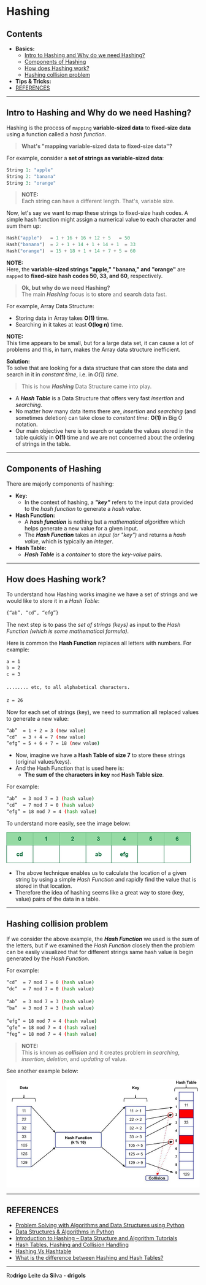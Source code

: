 # Hashing

## Contents

 - **Basics:**
   - [Intro to Hashing and Why do we need Hashing?](#intro-to-hashing)
   - [Components of Hashing](#components-of-hashing)
   - [How does Hashing work?](#hashing-work)
   - [Hashing collision problem](#collision-problem)
 - **Tips & Tricks:**
 - [REFERENCES](#ref)








































<!--- ( Basics ) --->

---

<div id="intro-to-hashing"></div>

## Intro to Hashing and Why do we need Hashing?

Hashing is the process of `mapping` **variable-sized data** to **fixed-size data** using a function called a *hash function*. 

> **What's "mapping variable-sized data to fixed-size data"?**

For example, consider a **set of strings as variable-sized data**:

```python
String 1: "apple"
String 2: "banana"
String 3: "orange"
```

> **NOTE:**  
> Each string can have a different length. That's, variable size.

Now, let's say we want to map these strings to fixed-size hash codes. A simple hash function might assign a numerical value to each character and sum them up:

```python
Hash("apple")   = 1 + 16 + 16 + 12 + 5   = 50
Hash("banana")  = 2 + 1 + 14 + 1 + 14 + 1  = 33
Hash("orange")  = 15 + 18 + 1 + 14 + 7 + 5 = 60
```

**NOTE:**  
Here, the **variable-sized strings "apple," "banana," and "orange"** are `mapped` to **fixed-size hash codes 50, 33, and 60**, respectively. 

> **Ok, but why do we need Hashing?**  
> The main ***Hashing*** focus is to **store** and **search** data fast.

For example, Array Data Structure:

 - Storing data in Array takes **O(1)** time.
 - Searching in it takes at least **O(log n)** time.

**NOTE:**  
This time appears to be small, but for a large data set, it can cause a lot of problems and this, in turn, makes the Array data structure inefficient. 

**Solution:**  
To solve that are looking for a data structure that can store the data and search in it in *constant time*, i.e. in *O(1) time*.

> This is how ***Hashing*** Data Structure came into play.

 - A ***Hash Table*** is a Data Structure that offers very fast *insertion* and *searching*.
 - No matter how many data items there are, *insertion* and *searching* (and sometimes deletion) can take close to *constant time*: **O(1)** in Big O notation.
 - Our main objective here is to search or update the values stored in the table quickly in **O(1)** time and we are not concerned about the ordering of strings in the table.

---

<div id="components-of-hashing"></div>

## Components of Hashing

There are majorly components of hashing:

 - **Key:**
   - In the context of hashing, a ***"key"*** refers to the input data provided to the *hash function* to generate a *hash value*.
 - **Hash Function:**
   - A ***hash function*** is nothing but a *mathematical algorithm* which helps generate a new value for a given input.
   - The ***Hash Function*** takes an *input (or "key")* and returns a *hash value*, which is typically an *integer*.
 - **Hash Table:**
   - ***Hash Table*** is a *container* to store the *key-value* pairs.

---

<div id="hashing-work"></div>

## How does Hashing work?

To understand how Hashing works imagine we have a set of strings and we would like to store it in a *Hash Table*:

```bash
{“ab”, “cd”, “efg”}
```

The next step is to pass the *set of strings (keys)* as input to the *Hash Function (which is some mathematical formula)*.

Here is common the **Hash Function** replaces all letters with numbers. For example:

```bash
a = 1
b = 2
c = 3

........ etc, to all alphabetical characters. 

z = 26
```

Now for each set of strings (key), we need to summation all replaced values to generate a new value:

```bash
“ab”  = 1 + 2 = 3 (new value)
“cd”  = 3 + 4 = 7 (new value)
“efg” = 5 + 6 + 7 = 18 (new value)
```

 - Now, imagine we have a **Hash Table of size 7** to store these strings (original values/keys).
 - And the Hash Function that is used here is:
   -  **The sum of the characters in key** `mod` **Hash Table size**.

For example:

```bash
“ab”  = 3 mod 7 = 3 (hash value)
“cd”  = 7 mod 7 = 0 (hash value)
“efg” = 18 mod 7 = 4 (hash value)
```

To understand more easily, see the image below:

![img](images/hash-table-01.png)  

 - The above technique enables us to calculate the location of a given string by using a simple *Hash Function* and rapidly find the value that is stored in that location.
 - Therefore the idea of hashing seems like a great way to store (key, value) pairs of the data in a table.

---

<div id="collision-problem"></div>

## Hashing collision problem

If we consider the above example, the ***Hash Function*** we used is the sum of the letters, but if we examined the *Hash Function* closely then the problem can be easily visualized that for different strings same hash value is begin generated by the *Hash Function*. 

For example:

```bash
“cd”  = 7 mod 7 = 0 (hash value)
“dc”  = 7 mod 7 = 0 (hash value)

“ab”  = 3 mod 7 = 3 (hash value)
“ba”  = 3 mod 7 = 3 (hash value)

“efg” = 18 mod 7 = 4 (hash value)
“gfe” = 18 mod 7 = 4 (hash value)
“feg” = 18 mod 7 = 4 (hash value)
```

> **NOTE:**  
> This is known as ***collision*** and it creates problem in *searching*, *insertion*, *deletion*, and *updating* of value. 

See another example below:

![img](images/hash-table-02.png)  








































<!--- ( REFERENCES ) --->

---

<div id="ref"></div>

## REFERENCES

 - [Problem Solving with Algorithms and Data Structures using Python](https://runestone.academy/ns/books/published/pythonds/index.html)
 - [Data Structures & Algorithms in Python](https://learning.oreilly.com/library/view/data-structures/9780134855912/)
 - [Introduction to Hashing – Data Structure and Algorithm Tutorials](https://www.geeksforgeeks.org/introduction-to-hashing-data-structure-and-algorithm-tutorials/)
 - [Hash Tables, Hashing and Collision Handling](https://medium.com/codex/hash-tables-hashing-and-collision-handling-8e4629506572)
 - [Hashing Vs Hashtable](https://www.youtube.com/watch?app=desktop&v=92aV0eJEVug)
 - [What is the difference between Hashing and Hash Tables?](https://www.geeksforgeeks.org/what-is-the-difference-between-hashing-and-hash-tables/)

---

Ro**drigo** **L**eite da **S**ilva - **drigols**
